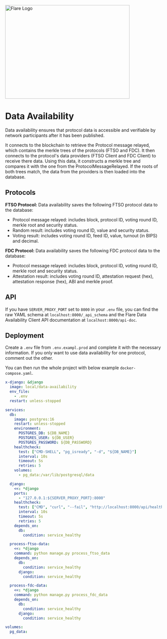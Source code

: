 <p align="left">
  <a href="https://flare.network/" target="blank"><img src="https://flare.network/wp-content/uploads/Artboard-1-1.svg" width="400" height="300" alt="Flare Logo" /></a>
</p>

# Data Availability

Data availability ensures that protocol data is accessible and verifiable by network participants after it has been published.

It connects to the blockchain to retrieve the Protocol message relayed, which contains the merkle trees of the protocols (FTSO and FDC). It then connects to the protocol's data providers (FTSO Client and FDC Client) to receive there data. Using this data, it constructs a merkle tree and compares it with the one from the ProtocolMessageRelayed. If the roots of both trees match, the data from the providers is then loaded into the database.

## Protocols

**FTSO Protocol:** Data availability saves the following FTSO protocol data to the database:

- Protocol message relayed: includes block, protocol ID, voting round ID, merkle root and security status.
- Random result: includes voting round ID, value and security status.
- Voting result: includes voting round ID, feed ID, value, turnout (in BIPS) and decimal.

**FDC Protocol:** Data availability saves the following FDC protocol data to the database:

- Protocol message relayed: includes block, protocol ID, voting round ID, merkle root and security status.
- Attestation result: includes voting round ID, attestation request (hex), attestation response (hex), ABI and merkle proof.

## API

If you have `SERVER_PROXY_PORT` set to `8000` in your `.env` file, you can find the raw YAML schema at `localhost:8000/_api_schema` and the Flare Data Availability Client API documentation at `localhost:8000/api-doc`.

## Deployment

Create a `.env` file from `.env.exampl.prod` and complete it with the necessary information. If you only want to use data availability for one protocol, comment out the other.

You can then run the whole project with below example `docker-compose.yaml`.

```yaml
x-django: &django
  image: local/data-availability
  env_file:
    - .env
  restart: unless-stopped

services:
  db:
    image: postgres:16
    restart: unless-stopped
    environment:
      POSTGRES_DB: ${DB_NAME}
      POSTGRES_USER: ${DB_USER}
      POSTGRES_PASSWORD: ${DB_PASSWORD}
    healthcheck:
      test: ["CMD-SHELL", "pg_isready", "-d", "${DB_NAME}"]
      interval: 10s
      timeout: 5s
      retries: 5
    volumes:
      - pg_data:/var/lib/postgresql/data

  django:
    <<: *django
    ports:
      - "127.0.0.1:${SERVER_PROXY_PORT}:8000"
    healthcheck:
      test: ["CMD", "curl", "--fail", "http://localhost:8000/api/health"]
      interval: 10s
      timeout: 5s
      retries: 5
    depends_on:
      db:
        condition: service_healthy

  process-ftso-data:
    <<: *django
    command: python manage.py process_ftso_data
    depends_on:
      db:
        condition: service_healthy
      django:
        condition: service_healthy

  process-fdc-data:
    <<: *django
    command: python manage.py process_fdc_data
    depends_on:
      db:
        condition: service_healthy
      django:
        condition: service_healthy

volumes:
  pg_data:
```
